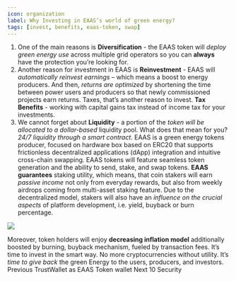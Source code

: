 ```yaml
---
icon: organization
label: Why Investing in EAAS’s world of green energy?
tags: [invest, benefits, eaas-token, swap]
---
```


1. One of the main reasons is **Diversification** - the EAAS token will *deploy green energy use* across multiple grid operators so you can **always** have the protection you’re looking for.
2. Another reason for investment in EAAS is **Reinvestment** - EAAS will *automatically reinvest earnings* – which means a boost to energy producers. And then, *returns are optimized* by shortening the time between power users and producers so that newly commissioned projects earn returns. Taxes, that’s another reason to invest. **Tax Benefits** - working with capital gains tax instead of income tax for your investments.
3. We cannot forget about **Liquidity** - a portion of the *token will be allocated to a dollar-based* liquidity pool. What does that mean for you? *24/7 liquidity through a smart contract*. EAAS is a green energy tokens producer, focused on hardware box based on ERC20 that supports frictionless decentralized applications (dApp) integration and intuitive cross-chain swapping. EAAS tokens will feature seamless token generation and the ability to send, stake, and swap tokens. **EAAS guarantees** staking utility, which means, that coin stakers will earn *passive income* not only from everyday rewards, but also from weekly airdrops coming from multi-asset staking feature. Due to the decentralized model, stakers will also have an *influence on the crucial aspects* of platform development, i.e. yield, buyback or burn percentage.

![](src/headers/why_investing_in_eaas_green_energy.png)

Moreover, token holders will enjoy **decreasing inflation model** additionally boosted by burning, buyback mechanism, fueled by transaction fees. It’s time to invest in the smart way. No more cryptocurrencies without utility. It’s *time to give back* the green Energy to the users, producers, and investors. Previous TrustWallet as EAAS Token wallet Next 10 Security